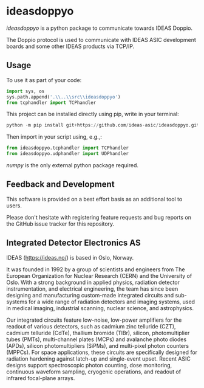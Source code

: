 # ideasdoppyo
_ideasdoppyo_ is a python package to communicate towards IDEAS Doppio.

The Doppio protocol is used to communicate with IDEAS ASIC development
boards and some other IDEAS products via TCP/IP.

## Usage

To use it as part of your code:

```python 
import sys, os
sys.path.append('.\\..\\src\\ideasdoppyo')
from tcphandler import TCPhandler
```

This project can be installed directly using pip, write in your terminal:
```python 
python -m pip install git+https://github.com/ideas-asic/ideasdoppyo.git
```

Then import in your script using, e.g.,:
```python 
from ideasdoppyo.tcphandler import TCPhandler
from ideasdoppyo.udphandler import UDPhandler
```

_numpy_ is the only external python package required.

## Feedback and Development

This software is provided on a best effort basis as an additional tool
to users.

Please don't hesitate with registering feature requests and bug reports on
the GitHub issue tracker for this repository.

## Integrated Detector Electronics AS

IDEAS (https://ideas.no/) is based in Oslo, Norway.

It was founded in 1992 by a group of scientists and engineers from The
European Organization for Nuclear Research (CERN) and the University
of Oslo. With a strong background in applied physics, radiation
detector instrumentation, and electrical engineering, the team has
since been designing and manufacturing custom-made integrated circuits
and sub-systems for a wide range of radiation detectors and imaging
systems, used in medical imaging, industrial scanning, nuclear
science, and astrophysics.

Our integrated circuits feature low-noise, low-power amplifiers for
the readout of various detectors, such as cadmium zinc telluride
(CZT), cadmium telluride (CdTe), thallium bromide (TlBr), silicon,
photomultiplier tubes (PMTs), multi-channel plates (MCPs) and
avalanche photo diodes (APDs), silicon photomultipliers (SiPMs), and
multi-pixel photon counters (MPPCs). For space applications, these
circuits are specifically designed for radiation hardening against
latch-up and single-event upset. Recent ASIC designs support
spectroscopic photon counting, dose monitoring, continuous waveform
sampling, cryogenic operations, and readout of infrared focal-plane
arrays.
